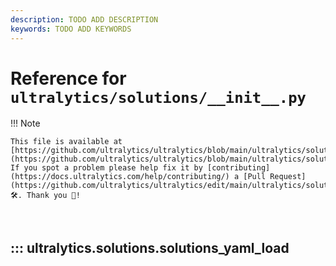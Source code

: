 ```yaml
---
description: TODO ADD DESCRIPTION
keywords: TODO ADD KEYWORDS
---
```


# Reference for `ultralytics/solutions/__init__.py`

!!! Note

    This file is available at [https://github.com/ultralytics/ultralytics/blob/main/ultralytics/solutions/\_\_init\_\_.py](https://github.com/ultralytics/ultralytics/blob/main/ultralytics/solutions/__init__.py). If you spot a problem please help fix it by [contributing](https://docs.ultralytics.com/help/contributing/) a [Pull Request](https://github.com/ultralytics/ultralytics/edit/main/ultralytics/solutions/__init__.py) 🛠️. Thank you 🙏!

<br>

## ::: ultralytics.solutions.solutions_yaml_load

<br><br>
